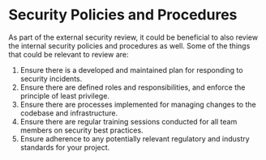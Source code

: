 # Security Policies and Procedures

As part of the external security review, it could be beneficial to also review the internal security policies and procedures as well.
Some of the things that could be relevant to review are:

1. Ensure there is a developed and maintained plan for responding to security incidents.
2. Ensure there are defined roles and responsibilities, and enforce the principle of least privilege.
4. Ensure there are processes implemented for managing changes to the codebase and infrastructure.
5. Ensure there are regular training sessions conducted for all team members on security best practices.
6. Ensure adherence to any potentially relevant regulatory and industry standards for your project.
